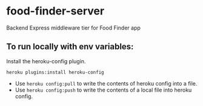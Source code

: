 # food-finder-server
Backend Express middleware tier for Food Finder app

## To run locally with env variables:
Install the heroku-config plugin.

```
heroku plugins:install heroku-config
```

- Use ```heroku config:pull``` to write the contents of heroku config into a file.
- Use ```heroku config:push``` to write the contents of a local file into heroku config.

